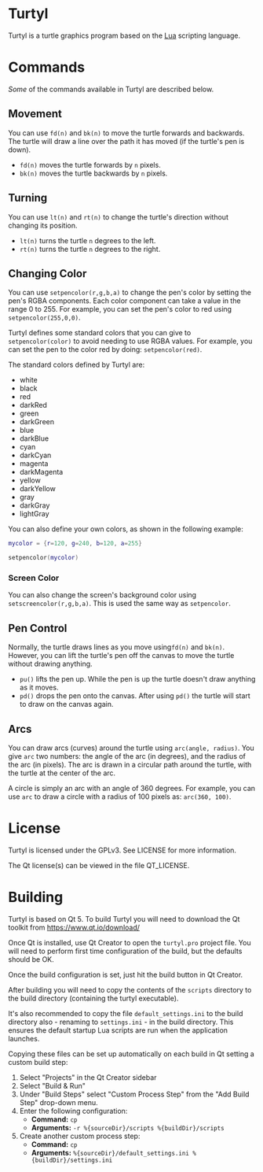 # Turtyl

Turtyl is a turtle graphics program based on the [Lua](http://www.lua.org)
scripting language.


# Commands

_Some_ of the commands available in Turtyl are described below.

## Movement

You can use ``fd(n)`` and ``bk(n)`` to move the turtle forwards and backwards.
The turtle will draw a line over the path it has moved (if the turtle's pen is
down).
  * ``fd(n)`` moves the turtle forwards by ``n`` pixels.
  * ``bk(n)`` moves the turtle backwards by ``n`` pixels.

## Turning

You can use ``lt(n)`` and ``rt(n)`` to change the turtle's direction without
changing its position.
  * ``lt(n)`` turns the turtle ``n`` degrees to the left.
  * ``rt(n)`` turns the turtle ``n`` degrees to the right.

## Changing Color

You can use ``setpencolor(r,g,b,a)`` to change the pen's color by setting the
pen's RGBA components. Each color component can take a value in the range 0 to
255. For example, you can set the pen's color to red using ``setpencolor(255,0,0)``.

Turtyl defines some standard colors that you can give to ``setpencolor(color)``
to avoid needing to use RGBA values. For example, you can set the pen to the
color red by doing: ``setpencolor(red)``. 

The standard colors defined by Turtyl are:
  * white
  * black
  * red
  * darkRed
  * green
  * darkGreen
  * blue
  * darkBlue
  * cyan
  * darkCyan
  * magenta
  * darkMagenta
  * yellow
  * darkYellow
  * gray
  * darkGray
  * lightGray

You can also define your own colors, as shown in the following example:
```lua
mycolor = {r=120, g=240, b=120, a=255}

setpencolor(mycolor)
```

### Screen Color

You can also change the screen's background color using ``setscreencolor(r,g,b,a)``.
This is used the same way as ``setpencolor``.

## Pen Control

Normally, the turtle draws lines as you move using``fd(n)`` and ``bk(n)``.
However, you can lift the turtle's pen off the canvas to move the turtle
without drawing anything. 

  * ``pu()`` lifts the pen up. While the pen is up the turtle doesn't draw anything
    as it moves.
  * ``pd()`` drops the pen onto the canvas. After using ``pd()`` the turtle
    will start to draw on the canvas again.
    
## Arcs

You can draw arcs (curves) around the turtle using ``arc(angle, radius)``.
You give ``arc`` two numbers: the angle of the arc (in degrees), and the radius
of the arc (in pixels). The arc is drawn in a circular path around the turtle,
with the turtle at the center of the arc.

A circle is simply an arc with an angle of 360 degrees. For example, you can use 
``arc`` to draw a circle with a radius of 100 pixels as: ``arc(360, 100)``.


# License

Turtyl is licensed under the GPLv3. See LICENSE for more information.

The Qt license(s) can be viewed in the file QT_LICENSE.


# Building

Turtyl is based on Qt 5. To build Turtyl you will need to download the Qt toolkit
from https://www.qt.io/download/

Once Qt is installed, use Qt Creator to open the ``turtyl.pro`` project file.
You will need to perform first time configuration of the build, but the defaults
should be OK.

Once the build configuration is set, just hit the build button in Qt Creator.

After building you will need to copy the contents of the ``scripts`` directory
to the build directory (containing the turtyl executable).

It's also recommended to copy the file ``default_settings.ini`` to the build
directory also - renaming to ``settings.ini`` - in the build directory. This
ensures the default startup Lua scripts are run when the application launches.

Copying these files can be set up automatically on each build in Qt setting
a custom build step:
1. Select "Projects" in the Qt Creator sidebar
2. Select "Build & Run"
3. Under "Build Steps" select "Custom Process Step" from the "Add Build Step"
   drop-down menu.
4. Enter the following configuration:
    * **Command:** ``cp``
    * **Arguments:** ``-r %{sourceDir}/scripts %{buildDir}/scripts``
5. Create another custom process step:
    * **Command:** ``cp``
    * **Arguments:** ``%{sourceDir}/default_settings.ini %{buildDir}/settings.ini``
     
